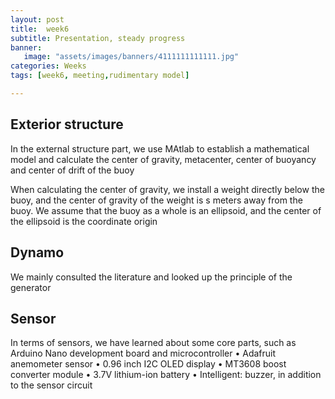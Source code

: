```yaml
---
layout: post
title:  week6
subtitle: Presentation, steady progress
banner:  
   image: "assets/images/banners/4111111111111.jpg"
categories: Weeks
tags: [week6, meeting,rudimentary model]

---
```

## Exterior structure

In the external structure part, we use MAtlab to establish a mathematical model and calculate the center of gravity, metacenter, center of buoyancy and center of drift of the buoy


When calculating the center of gravity, we install a weight directly below the buoy, and the center of gravity of the weight is s meters away from the buoy. We assume that the buoy as a whole is an ellipsoid, and the center of the ellipsoid is the coordinate origin

## Dynamo
We mainly consulted the literature and looked up the principle of the generator

## Sensor
In terms of sensors, we have learned about some core parts, such as Arduino Nano development board and microcontroller
• Adafruit anemometer sensor
• 0.96 inch I2C OLED display
• MT3608 boost converter module
• 3.7V lithium-ion battery
• Intelligent: buzzer, in addition to the sensor circuit
